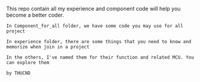 This repo contain all my experience and component code will help you become a better coder.

    In Component_for_all folder, we have some code you may use for all project

    In experience folder, there are some things that you need to know and memorize when join in a project

    In the others, I've named them for their function and related MCU. You can explore them

    by THUCND